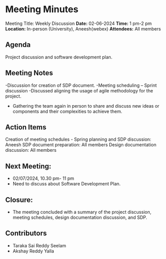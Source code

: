 # Meeting Minutes
Meeting Title: Weekly Discussion
**Date:**  02-06-2024
**Time:** 1 pm-2 pm
**Location:** In-person (University), Aneesh(webex)
**Attendees:** All members
## Agenda
Project discussion and software development plan.
## Meeting Notes
-Discussion for creation of SDP document.
-Meeting scheduling – Sprint discussion
-Discussed aligning the usage of agile methodology for the project.
- Gathering the team again in person to share and discuss new ideas or components and their complexities to achieve them.
## Action Items
Creation of meeting schedules - Spring planning and SDP discussion: Aneesh
SDP document preparation: All members
Design documentation discussion: All members
## Next Meeting:
- 02/07/2024, 10.30 pm- 11 pm
- Need to discuss about Software Development Plan.
## Closure:
- The meeting concluded with a summary of the project discussion, meeting schedules, design documentation discussion, and SDP.

## Contributors

* Taraka Sai Reddy Seelam
* Akshay Reddy Yalla
